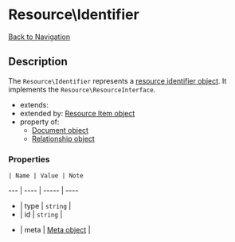 # Resource\Identifier
[Back to Navigation](README.md)

## Description

The `Resource\Identifier` represents a [resource identifier object](http://jsonapi.org/format/#document-resource-identifier-objects). It implements the `Resource\ResourceInterface`.

- extends:
- extended by: [Resource Item object](objects-resource-item.md)
- property of:
  - [Document object](objects-document.md)
  - [Relationship object](objects-relationship.md)

### Properties

    | Name | Value | Note
--- | ---- | ----- | ----
+ | type | `string` |
+ | id | `string` |
- | meta | [Meta object](objects-meta.md) |
